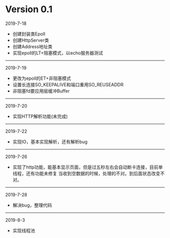 # Version 0.1
2019-7-18
- 创建封装类Epoll
- 创建HttpServer类
- 创建Address地址类
- 实现epoll的LT+阻塞模式，以echo服务器测试
---
2019-7-19
- 更改为epoll的ET+非阻塞模式
- 设置长连接SO_KEEPALIVE和端口重用SO_REUSEADDR
- 非阻塞fd要应用层缓冲Buffer
---
2019-7-20
- 实现HTTP解析功能(未完成)
---
2019-7-22
- 实现IO，基本实现解析，还有解析bug
---
2019-7-26
- 实现了http功能，能基本显示页面，但是过五秒左右会自动断卡连接，目前单线程，还有功能未修复
当收到空数据的时候，处理的不对。到后面状态改变不对。
---
2019-7-28
- 解决bug，整理代码
---
2019-8-3
- 实现线程池